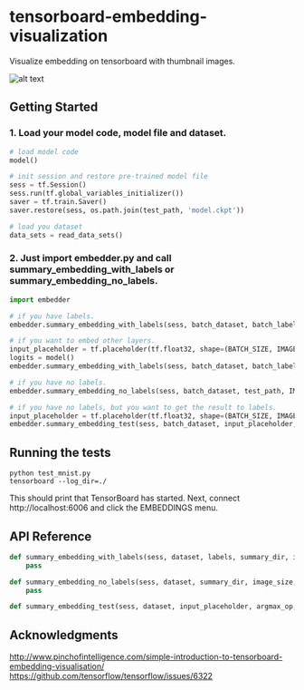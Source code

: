 # tensorboard-embedding-visualization
Visualize embedding on tensorboard with thumbnail images.

![alt text](https://raw.githubusercontent.com/jireh-father/tensorboard-embedding-visualization/master/mnist_embedding_visualization.jpg)


## Getting Started

### 1. Load your model code, model file and dataset.
```python
# load model code
model()

# init session and restore pre-trained model file
sess = tf.Session()
sess.run(tf.global_variables_initializer())
saver = tf.train.Saver()
saver.restore(sess, os.path.join(test_path, 'model.ckpt'))

# load you dataset
data_sets = read_data_sets()
```


### 2. Just import embedder.py and call summary_embedding_with_labels or summary_embedding_no_labels.
```python
import embedder

# if you have labels.
embedder.summary_embedding_with_labels(sess, batch_dataset, batch_labels, test_path, IMAGE_SIZE, NUM_CHANNELS)

# if you want to embed other layers.
input_placeholder = tf.placeholder(tf.float32, shape=(BATCH_SIZE, IMAGE_SIZE, IMAGE_SIZE, NUM_CHANNELS))
logits = model()
embedder.summary_embedding_with_labels(sess, batch_dataset, batch_labels, test_path, IMAGE_SIZE, NUM_CHANNELS, input_placeholder=input_placeholder, layer_op_list=[logits])

# if you have no labels.
embedder.summary_embedding_no_labels(sess, batch_dataset, test_path, IMAGE_SIZE, NUM_CHANNELS)

# if you have no labels, but you want to get the result to labels.
input_placeholder = tf.placeholder(tf.float32, shape=(BATCH_SIZE, IMAGE_SIZE, IMAGE_SIZE, NUM_CHANNELS))
embedder.summary_embedding_test(sess, batch_dataset, input_placeholder, argmax_op, test_path, IMAGE_SIZE, NUM_CHANNELS)
```


## Running the tests

```shell
python test_mnist.py
tensorboard --log_dir=./
```

This should print that TensorBoard has started. Next, connect http://localhost:6006 and click the EMBEDDINGS menu.


## API Reference

```python
def summary_embedding_with_labels(sess, dataset, labels, summary_dir, image_size, channel=3, batch_size=64, input_placeholder=None, layer_op_list=None):
    pass

def summary_embedding_no_labels(sess, dataset, summary_dir, image_size, channel=3, batch_size=64, input_placeholder=None, layer_op_list=None):
    pass

def summary_embedding_test(sess, dataset, input_placeholder, argmax_op, summary_dir, image_size, channel=3, batch_size=64, layer_op_list=None):
```


## Acknowledgments
http://www.pinchofintelligence.com/simple-introduction-to-tensorboard-embedding-visualisation/
https://github.com/tensorflow/tensorflow/issues/6322


